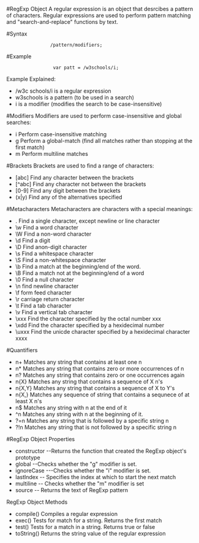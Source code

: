 #RegExp Object
A regular expression is an object that desrcibes a pattern of characters.
Regular expressions are used to perform pattern matching and "search-and-replace" functions by text.

#Syntax

                    /pattern/modifiers;
                    
#Example

                     var patt = /w3schools/i;
                     
Example Explained:
- /w3c schools/i is a regular expression
- w3schools is a pattern (to be used in a search)
- i is a modifier (modifies the search to be case-insensitive)
      
#Modifiers
Modifiers are used to perform case-insensitive and global searches:

- i Perform case-insensitive matching
- g Perform a global-match (find all matches rather than stopping at the first match)
- m Perform multiline matches

#Brackets
Brackets are used to find a range of characters:

- [abc] Find any character between the brackets
- [^abc] Find any character not between the brackets
- [0-9] Find any digit between the brackets
- (x|y) Find any of the alternatives specified

#Metacharacters
Metacharacters are characters with a special meanings:

- . Find a single character, except newline or line character
- \w Find a word character
- \W Find a non-word character
- \d Find a digit
- \D Find anon-digit character
- \s Find a whitespace character
- \S Find a non-whitespace character
- \b Find a match at the beginning/end of the word.
- \B Find a match not at the beginning/end of a word
- \0 Find a null character
- \n find  newline character
- \f form feed character
- \r carriage return character
- \t Find a tab character
- \v Find a vertical tab character
- \xxx Find the character specified by the octal number xxx
- \xdd Find the character specified by a hexidecimal number
- \uxxx Find the unicde character specified by a hexidecimal character xxxx

#Quantifiers
- n+ Matches any string that contains at least one n
- n* Matches any string that contains zero or more occurrences of n
- n? Matches any string that contains zero or one occurrences again
- n{X} Matches any string that contains a sequence of X n's
- n{X,Y} Matches any string that contains a sequence of X to Y's
- n{X,} Matches any sequence of string that contains a sequnece of at least X n's
- n$ Matches any string with n at the end of it
- ^n Matches any string with n at the beginning of it.
- ?=n Matches any string that is followed by a specific string n
- ?!n Matches any string that is not followed by a specific string n

#RegExp Object Properties
- constructor --Returns the function that created the RegExp object's prototype
- global --Checks whether the "g" modifier is set.
- ignoreCase ---Checks whether the "i" modifier is set. 
- lastIndex -- Specifies the index at which to start the next match
- multiline -- Checks whether the "m" modifier is set
- source -- Returns the text of RegExp pattern

RegExp Object Methods
- compile() Compiles a regular expression
- exec() Tests for match for a string. Returns the first match
- test() Tests for a match in a string. Returns true or false
- toString() Returns the string value of the regular expression


      
                     
